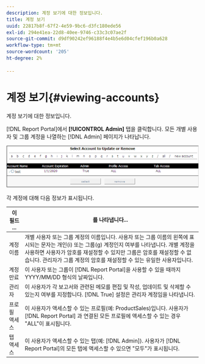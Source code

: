 ```yaml
---
description: 계정 보기에 대한 정보입니다.
title: 계정 보기
uuid: 22817b8f-67f2-4e59-9bc6-d3fc180ede56
exl-id: 294e41ea-22d8-40ee-9746-c33c3c07ae2f
source-git-commit: d9df90242ef96188f4e4b5e6d04cfef196b0a628
workflow-type: tm+mt
source-wordcount: '205'
ht-degree: 2%

---
```


# 계정 보기{#viewing-accounts}

계정 보기에 대한 정보입니다.

[!DNL Report Portal]에서 **[!UICONTROL Admin]** 탭을 클릭합니다. 모든 개별 사용자 및 그룹 계정을 나열하는 [!DNL Admin] 페이지가 나타납니다.

![](assets/report_admintag.png)

각 계정에 대해 다음 정보가 표시됩니다.

| 이 필드 ... | 를 나타냅니다... |
|---|---|
| 계정 이름 | 개별 사용자 또는 그룹 계정의 이름입니다. 사용자 또는 그룹 이름의 왼쪽에 표시되는 문자는 개인(i) 또는 그룹(g) 계정인지 여부를 나타냅니다. 개별 계정을 사용하면 사용자가 암호를 재설정할 수 있지만 그룹은 암호를 재설정할 수 없습니다. 관리자가 그룹 계정의 암호를 재설정할 수 있는 유일한 사용자입니다. |
| 계정 만료 | 이 사용자 또는 그룹이 [!DNL Report Portal]을 사용할 수 있을 때까지 YYYY/MM/DD 형식의 날짜입니다. |
| 관리자 | 이 사용자가 각 보고서와 관련된 메모를 편집 및 작성, 업데이트 및 삭제할 수 있는지 여부를 지정합니다. [!DNL True] 설정은 관리자 계정임을 나타냅니다. |
| 프로필 액세스 | 이 사용자가 액세스할 수 있는 프로필(예: ProductSales)입니다. 사용자가 [!DNL Report Portal] 과 연결된 모든 프로필에 액세스할 수 있는 경우 &quot;ALL&quot;이 표시됩니다. |
| 탭 액세스 | 이 사용자가 액세스할 수 있는 탭(예: [!DNL Admin]). 사용자가 [!DNL Report Portal]의 모든 탭에 액세스할 수 있으면 &quot;모두&quot;가 표시됩니다. |
